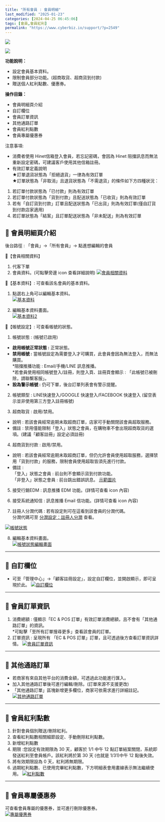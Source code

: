 ```yaml
---
title: "所有會員 : 會員明細"
last_modified: "2025-01-23"
categories: [2024-04-25 06:45:06]
tags: [會員,會員紅利]
permalink: "https://www.cyberbiz.io/support/?p=2549"
---
```


![](https://www.cyberbiz.io/support/wp-content/uploads/適用站別.png)

[![](https://www.cyberbiz.io/support/wp-content/uploads/台灣站.png)](https://www.cyberbiz.io/support/?page_id=2490)

**功能說明：**  

* 設定會員基本資料。
* 限制會員部分功能。(超商取貨、超商貨到付款)
* 贈送個人紅利點數、優惠券。

**操作目錄：**

* 會員明細頁介紹
* 自訂欄位
* 會員訂單資訊
* 其他通路訂單
* 會員紅利點數
* 會員專屬優惠券

注意事項:  

* 消費者使用 Hinet信箱登入會員，若忘記密碼，會因為 Hinet 阻擋訊息而無法重新設定密碼，可建議客戶使用其他信箱註冊。
* 有效訂單定義說明   
★訂單退貨狀態為「拒絕退貨」一律為有效訂單  
★訂單狀態為「非取消」且退貨狀態為「不需退貨」的條件如下方四種狀況：

1. 若訂單付款狀態為「已付款」則為有效訂單
2. 若訂單付款狀態為「貨到付款」且配送狀態為「已收貨」則為有效訂單
3. 若有「自訂貨到付款」訂單且配送狀態為「已出貨」則為有效訂單(僅自訂貨到付款店家適用)
4. 若訂單狀態為「結案」且訂單配送狀態為「非未配送」則為有效訂單

## 📌 會員明細頁介紹


後台路徑 :  「會員」→「所有會員」→ 點進想編輯的會員  



📍【會員相關資料】

1. 代客下單
2. 會員資料。(可點擊旁邊 icon 查看詳細說明) 
[![會員相關資料](https://www.cyberbiz.io/helpcenter/wp-content/uploads/所有會員-會員明細01.png)](https://www.cyberbiz.io/helpcenter/wp-content/uploads/所有會員-會員明細01.png)  

📍【基本資料】: 可查看該名會員的基本資料。

1. 點選右上角可以編輯基本資料。  
[![基本資料](https://www.cyberbiz.io/helpcenter/wp-content/uploads/所有會員-會員明細02.png)](https://www.cyberbiz.io/helpcenter/wp-content/uploads/所有會員-會員明細02.png)



2. 編輯基本資料畫面。  
[![基本資料2](https://www.cyberbiz.io/helpcenter/wp-content/uploads/所有會員-會員明細03.png)](https://www.cyberbiz.io/helpcenter/wp-content/uploads/所有會員-會員明細03.png)



📍【帳號設定】: 可查看帳號的狀態。

1. 帳號狀態 : (帳號已啟用)   

* **啟用帳號正常狀態 :** 正常狀態。
* **禁用帳號 :** 當帳號設定為需要登入才可購買，此會員會因為無法登入，而無法購買。  
*阻擋推播功能 : Email/手機/LINE 訊息推播。  
*若會員使用相同帳號登入/註冊，則登入頁、註冊頁會顯示 : 「此帳號已被刪除，請聯繫客服」。 
* **設為警示帳號 :** 仍可下單，後台訂單列表會有警示提醒。


2. 帳號類型 : LINE快速登入/GOOGLE 快速登入/FACEBOOK 快速登入 (留空表示並非使用第三方登入註冊帳號) 


3. 超商取貨 : 啟用/禁用。 
* 說明 : 若該會員經常逾期未取超商訂單，店家可手動關閉該會員超取服務。
* 備註 : 禁用僅能限制「登入」狀態之會員，在購物車不會出現超商取貨的選項。(建議「顧客註冊」設定必須註冊)


4. 超商貨到付款 : 啟用/禁用。 
* 說明 : 若該會員經常逾期未取超商訂單，但仍允許會員使用超取服務，選擇禁用「貨到付款」的服務，限制會員使用超取皆須先進行付款。 
* 備註 :   
「登入」狀態之會員 : 前台則不會顯示貨到付款功能。  
「非登入」狀態之會員 : 前台跳出錯誤訊息。 [示範圖片](https://www.cyberbiz.io/support/wp-content/uploads/會員帳戶資訊06.png)



5. 接受行銷EDM : 訊息推播 EDM 功能。(詳情可查看 icon 內容) 


6. 接受系統通知信 : 訊息推播 Email 信功能。(詳情可查看 icon 內容) 


7. 註冊人分潤代碼 : 若有設定則可在這看到該會員的分潤代碼。  
分潤代碼可至 [分潤設定：註冊人分潤](https://www.cyberbiz.io/support/?p=1720) 查看。

[![帳號狀態](https://www.cyberbiz.io/helpcenter/wp-content/uploads/所有會員-會員明細04.png)](https://www.cyberbiz.io/helpcenter/wp-content/uploads/所有會員-會員明細04.png)  

8. 編輯基本資料畫面。  
[![帳號狀態編輯畫面](https://www.cyberbiz.io/helpcenter/wp-content/uploads/所有會員-會員明細05.png)](https://www.cyberbiz.io/helpcenter/wp-content/uploads/所有會員-會員明細05.png)

* * *

## 📌 自訂欄位



* 可至「管理中心」→「顧客註冊設定」，設定自訂欄位，並開啟顯示，即可呈現於此。 
[![自訂欄位](https://www.cyberbiz.io/helpcenter/wp-content/uploads/所有會員-會員明細13.png)](https://www.cyberbiz.io/helpcenter/wp-content/uploads/所有會員-會員明細13.png)

* * *

## 📌 會員訂單資訊



1. 消費總額 : 僅顯示「EC & POS 訂單」有效訂單消費總額，且不會有「其他通路訂單」的資訊。  
*可點擊「至所有訂單搜尋更多」查看該會員的訂單。
2. 訂單資訊 : 呈現所有 「EC & POS 訂單」訂單，且可透過後方查看訂單資訊詳情。 
[![會員訂單資訊](https://www.cyberbiz.io/helpcenter/wp-content/uploads/所有會員-會員明細06.png)](https://www.cyberbiz.io/helpcenter/wp-content/uploads/所有會員-會員明細06.png)

* * *

## 📌 其他通路訂單



* 若商家有來自其他平台的消費金額，可透過此功能進行匯入。
* 加入其他通路訂單後可進行編輯/刪除。(訂單來源不支援更改)
* 「其他通路訂單」區塊新增更多欄位，商家可依需求進行詳細註記。
[![其他通路訂單](https://www.cyberbiz.io/support/wp-content/uploads/所有會員會員明細01.png)](https://www.cyberbiz.io/support/wp-content/uploads/所有會員會員明細01.png)



* * *

## 📌 會員紅利點數



1. 針對會員個別贈送/刪除紅利。 
2. 查看紅利點數相關細節設定、手動刪除紅利點數。
3. 新增紅利點數 
4. 期限 :您設定有效期限為 30 天，顧客於 1/1 中午 12 點訂單結案關閉，系統即發送紅利至會員帳戶。該紅利將於第 30 天 (也就是 1/31)中午 12 點後失效。 
5. 將有效期限設為 0 天，紅利將無期限。
6. 過期紅利點數、已使用完畢紅利點數，下方明細表會用畫線表示無法繼續使用。
[![紅利點數](https://www.cyberbiz.io/helpcenter/wp-content/uploads/所有會員-會員明細09.png)](https://www.cyberbiz.io/helpcenter/wp-content/uploads/所有會員-會員明細09.png)

* * *

## 📌 會員專屬優惠券


可查看會員專屬的優惠券，並可進行刪除優惠券。  
[![專屬優惠券](https://www.cyberbiz.io/helpcenter/wp-content/uploads/所有會員-會員明細14.png)](https://www.cyberbiz.io/helpcenter/wp-content/uploads/所有會員-會員明細14.png)


